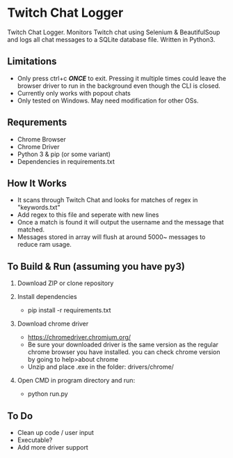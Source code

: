 # Twitch Chat Logger
Twitch Chat Logger. Monitors Twitch chat using Selenium & BeautifulSoup and logs all chat messages to a SQLite database file. Written in Python3.

## Limitations
- Only press ctrl+c ***ONCE*** to exit. Pressing it multiple times could leave the browser driver to run in the background even though the CLI is closed.
- Currently only works with popout chats
- Only tested on Windows. May need modification for other OSs.

## Requrements
- Chrome Browser
- Chrome Driver
- Python 3 & pip (or some variant)
- Dependencies in requirements.txt

## How It Works
- It scans through Twitch Chat and looks for matches of regex in "keywords.txt"
 - Add regex to this file and seperate with new lines
- Once a match is found it will output the username and the message that matched.
- Messages stored in array will flush at around 5000~ messages to reduce ram usage.

## To Build & Run (assuming you have py3)
1. Download ZIP or clone repository 

2. Install dependencies
    - pip install -r requirements.txt
3. Download chrome driver
    - https://chromedriver.chromium.org/
     - Be sure your downloaded driver is the same version as the regular chrome browser you have installed.
      you can check chrome version by going to help>about chrome
    - Unzip and place .exe in the folder: drivers/chrome/
4. Open CMD in program directory and run:
    - python run.py
  ## To Do
  - Clean up code / user input
  - Executable?
  - Add more driver support
